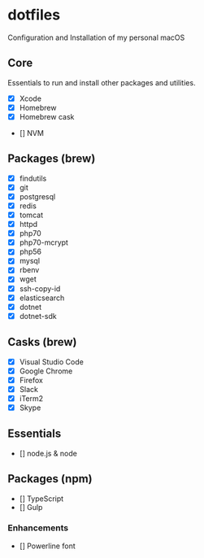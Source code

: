 # dotfiles
Configuration and Installation of my personal macOS

## Core
Essentials to run and install other packages and utilities. 

- [x] Xcode
- [x] Homebrew
- [x] Homebrew cask
- [] NVM

## Packages (brew)
- [x] findutils
- [x] git
- [x] postgresql
- [x] redis
- [x] tomcat
- [x] httpd
- [x] php70
- [x] php70-mcrypt
- [x] php56
- [x] mysql
- [x] rbenv
- [x] wget
- [x] ssh-copy-id
- [x] elasticsearch
- [x] dotnet
- [x] dotnet-sdk

## Casks (brew)
- [x] Visual Studio Code
- [x] Google Chrome
- [x] Firefox
- [x] Slack
- [x] iTerm2
- [x] Skype

## Essentials
- [] node.js & node

## Packages (npm)
- [] TypeScript
- [] Gulp

### Enhancements
- [] Powerline font